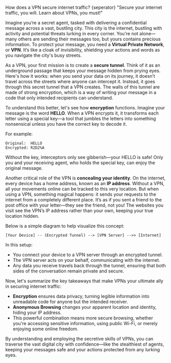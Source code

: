 How does a VPN secure internet traffic?
{seperator}
"Secure your internet traffic, you will. Learn about VPNs, you must!"

Imagine you’re a secret agent, tasked with delivering a confidential message across a vast, bustling city. This city is the internet, bustling with activity and potential threats lurking in every corner. You're not alone—many others are sending their messages too, but yours contains precious information. To protect your message, you need a **Virtual Private Network**, or **VPN**. It’s like a cloak of invisibility, shielding your actions and words as you navigate the city's busy streets.

As a VPN, your first mission is to create a **secure tunnel**. Think of it as an underground passage that keeps your message hidden from prying eyes. Here's how it works: when you send your data on its journey, it doesn’t travel across the streets where anyone can intercept it. Instead, it goes through this secret tunnel that a VPN creates. The walls of this tunnel are made of strong encryption, which is a way of writing your message in a code that only intended recipients can understand.

To understand this better, let's see how **encryption** functions. Imagine your message is the word **HELLO**. When a VPN encrypts it, it transforms each letter using a special key—a tool that jumbles the letters into something nonsensical unless you have the correct key to decode it.

For example:
```
Original:  HELLO
Encrypted: R2D2%A
```

Without the key, interceptors only see gibberish—your HELLO is safe! Only you and your receiving agent, who holds the special key, can enjoy the original message.

Another critical role of the VPN is **concealing your identity**. On the internet, every device has a home address, known as an **IP address**. Without a VPN, all your movements online can be tracked to this very location. But when using a VPN, something magical happens: it sends your requests to the internet from a completely different place. It’s as if you sent a friend to the post office with your letter—they see the friend, not you! The websites you visit see the VPN’s IP address rather than your own, keeping your true location hidden.

Below is a simple diagram to help visualize this concept:
```
[Your Device] -- (Encrypted Tunnel) --> [VPN Server] -->> [Internet]
```

In this setup:
- You connect your device to a VPN server through an encrypted tunnel.
- The VPN server acts on your behalf, communicating with the internet.
- Any data you receive travels back through the tunnel, ensuring that both sides of the conversation remain private and secure.

Now, let's summarize the key takeaways that make VPNs your ultimate ally in securing internet traffic:

- **Encryption** ensures data privacy, turning legible information into unreadable code for anyone but the intended receiver.
- **Anonymous Browsing** changes your apparent location and identity, hiding your IP address.
- This powerful combination means more secure browsing, whether you're accessing sensitive information, using public Wi-Fi, or merely enjoying some online freedom.

By understanding and employing the secretive skills of VPNs, you can traverse the vast digital city with confidence—like the stealthiest of agents, keeping your messages safe and your actions protected from any lurking eyes.